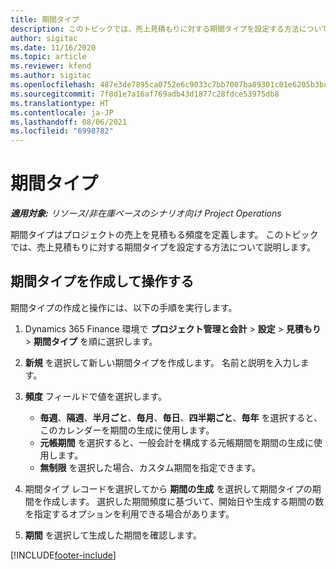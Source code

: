 ```yaml
---
title: 期間タイプ
description: このトピックでは、売上見積もりに対する期間タイプを設定する方法について説明します。
author: sigitac
ms.date: 11/16/2020
ms.topic: article
ms.reviewer: kfend
ms.author: sigitac
ms.openlocfilehash: 487e3de7895ca0752e6c9033c7bb7007ba89301c01e6205b3bc8a7d750724bc9
ms.sourcegitcommit: 7f8d1e7a16af769adb43d1877c28fdce53975db8
ms.translationtype: HT
ms.contentlocale: ja-JP
ms.lasthandoff: 08/06/2021
ms.locfileid: "6998782"
---
```

# <a name="period-types"></a>期間タイプ

_**適用対象:** リソース/非在庫ベースのシナリオ向け Project Operations_

期間タイプはプロジェクトの売上を見積もる頻度を定義します。 このトピックでは、売上見積もりに対する期間タイプを設定する方法について説明します。 

## <a name="create-and-work-with-period-types"></a>期間タイプを作成して操作する
期間タイプの作成と操作には、以下の手順を実行します。

1. Dynamics 365 Finance 環境で **プロジェクト管理と会計** > **設定** > **見積もり** > **期間タイプ** を順に選択します。
2. **新規** を選択して新しい期間タイプを作成します。 名前と説明を入力します。
3. **頻度** フィールドで値を選択します。

    - **毎週**、**隔週**、**半月ごと**、**毎月**、**毎日**、**四半期ごと**、**毎年** を選択すると、このカレンダーを期間の生成に使用します。 
    - **元帳期間** を選択すると、一般会計を構成する元帳期間を期間の生成に使用します。
    - **無制限** を選択した場合、カスタム期間を指定できます。
4. 期間タイプ レコードを選択してから **期間の生成** を選択して期間タイプの期間を作成します。 選択した期間頻度に基づいて、開始日や生成する期間の数を指定するオプションを利用できる場合があります。
5. **期間** を選択して生成した期間を確認します。



[!INCLUDE[footer-include](../includes/footer-banner.md)]